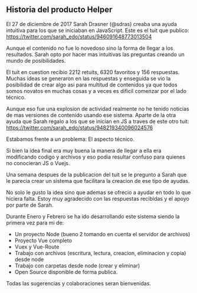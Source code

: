 ## Historia del producto Helper

El 27 de diciembre de 2017 Sarah Drasner (@sdras) creaba una ayuda intuitiva para los que se iniciaban en JavaScript. Este es el tuit que publico: https://twitter.com/sarah_edo/status/946091648773013504

Aunque el contenido no fue lo novedoso sino la forma de llegar a los resultados. Sarah opto por hacer mas intuitivas las preguntas creando un mundo de posibilidades.

El tuit en cuestion recibio 2212 retuits, 6320 favoritos y 156 respuestas. Muchas ideas se generaron en las respuestas y enseguida se vio la posibilidad de crear algo asi para multitud de contenidos ya que todos somos novatos en muchas cosas y a veces es dificil comenzar por el lado técnico.

Aunque eso fue una explosion de actividad realmente no he tenido noticias de mas versiones de contenido usando ese sistema. Aparte de la otra ayuda que Sarah regalo a los que se inician en JS a traves de este otro tuit: https://twitter.com/sarah_edo/status/948219340096024576

Estabamos frente a un problema: El aspecto técnico.

Si bien la idea final era muy buena la manera de llegar a ella era modificando codigo y archivos y eso podia resultar confuso para quienes no conocieran JS o Vuejs.

Una semana despues de la publicacion del tuit se le pregunto a Sarah que le parecia crear un sistema que facilitara la creacion de ese tipo de ayudas.

No solo le gusto la idea sino que ademas se ofrecio a ayudar en todo lo que hiciera falta. Estoy muy agradecido con las respuestas recibidas y el apoyo por parte de Sarah.

Durante Enero y Febrero se ha ido desarrollando este sistema siendo la primera vez para mi de:

* Un proyecto Node (bueno 2 tomando en cuenta el servidor de archivos)
* Proyecto Vue completo
* Vuex y Vue-Route
* Trabajo con archivos (escritura, lectura, creacion, eliminacion y copia) desde node
* Trabajo con carpetas desde node (crear y eliminar)
* Open Source disponible de forma publica.


Todas las sugerencias y colaboraciones seran bienvenidas.